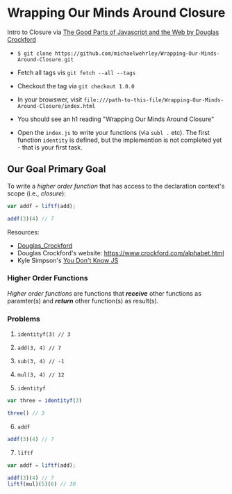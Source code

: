 # Wrapping Our Minds Around Closure
Intro to Closure via [The Good Parts of Javascript and the Web by Douglas Crockford](https://frontendmasters.com/courses/good-parts-javascript-web/)

* `$ git clone https://github.com/michaelwehrley/Wrapping-Our-Minds-Around-Closure.git`

* Fetch all tags vis `git fetch --all --tags`

* Checkout the tag via `git checkout 1.0.0`

* In your browswer, visit `file:///path-to-this-file/Wrapping-Our-Minds-Around-Closure/index.html`

* You should see an h1 reading "Wrapping Our Minds Around Closure"

* Open the `index.js` to write your functions (via `subl .` etc).  The first function `identity` is defined, but the implemention is not completed yet - that is your first task.

## Our Goal Primary Goal

To write a *higher order function* that has access to the declaration context's scope (i.e., *closure*):

```js
var addf = liftf(add);

addf(3)(4) // 7
```

Resources: 
* [Douglas_Crockford](https://en.wikipedia.org/wiki/Douglas_Crockford)
* Douglas Crockford's website: https://www.crockford.com/alphabet.html
* Kyle Simpson's [You Don't Know JS](https://github.com/getify/You-Dont-Know-JS)

### Higher Order Functions

*Higher order functions* are functions that _**receive**_ other functions as paramter(s) and _**return**_ other function(s) as result(s).

### Problems

1. `identityf(3) // 3`

2. `add(3, 4) // 7`

3. `sub(3, 4) // -1`

4. `mul(3, 4) // 12`

5. `identityf`
```js
var three = identityf(3)

three() // 3
```
6. `addf`
```js
addf(3)(4) // 7
```

7. `liftf`
```js
var addf = liftf(add);

addf(3)(4) // 7
liftf(mul)(5)(6) // 30 
```
